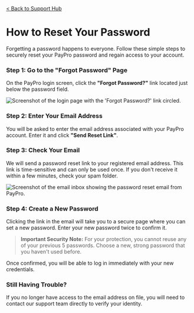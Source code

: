 [< Back to Support Hub](../index.md)

# How to Reset Your Password

Forgetting a password happens to everyone. Follow these simple steps to securely reset your PayPro password and regain access to your account.

### Step 1: Go to the "Forgot Password" Page
On the PayPro login screen, click the **"Forgot Password?"** link located just below the password field.

![Screenshot of the login page with the 'Forgot Password?' link circled.](https://placehold.co/800x450/E8E8E8/2E2E2E?text=Step+1:+Forgot+Password+Link)

### Step 2: Enter Your Email Address
You will be asked to enter the email address associated with your PayPro account. Enter it and click **"Send Reset Link"**.

### Step 3: Check Your Email
We will send a password reset link to your registered email address. This link is time-sensitive and can only be used once. If you don't receive it within a few minutes, check your spam folder.

![Screenshot of the email inbox showing the password reset email from PayPro.](https://placehold.co/800x300/E8E8E8/2E2E2E?text=Step+3:+Password+Reset+Email)

### Step 4: Create a New Password
Clicking the link in the email will take you to a secure page where you can set a new password. Enter your new password twice to confirm it.

> **Important Security Note:** For your protection, you cannot reuse any of your previous 5 passwords. Choose a new, strong password that you haven't used before.

Once confirmed, you will be able to log in immediately with your new credentials.

### Still Having Trouble?
If you no longer have access to the email address on file, you will need to contact our support team directly to verify your identity.